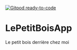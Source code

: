 [![Gitpod ready-to-code](https://img.shields.io/badge/Gitpod-ready--to--code-blue?logo=gitpod)](https://gitpod.io/#https://github.com/LePetitBois/LePetitBoisApp)

# LePetitBoisApp
Le petit bois derrière chez moi
